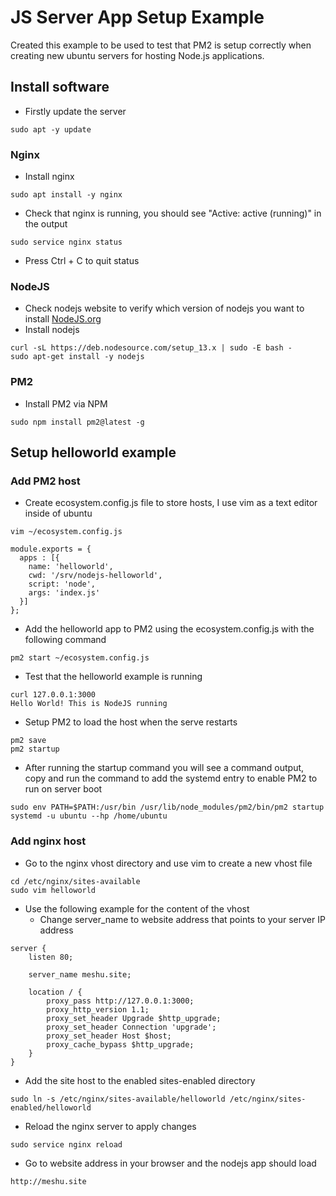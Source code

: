 # JS Server App Setup Example

Created this example to be used to test that PM2 is setup correctly when creating new ubuntu servers for hosting Node.js applications.

## Install software
- Firstly update the server
```
sudo apt -y update
```

### Nginx
- Install nginx
```
sudo apt install -y nginx
```
- Check that nginx is running, you should see "Active: active (running)" in the output
```
sudo service nginx status
```
- Press Ctrl + C to quit status
### NodeJS
- Check nodejs website to verify which version of nodejs you want to install
[NodeJS.org](https://nodejs.org/en/)
- Install nodejs
```
curl -sL https://deb.nodesource.com/setup_13.x | sudo -E bash -
sudo apt-get install -y nodejs
```
### PM2
- Install PM2 via NPM
```
sudo npm install pm2@latest -g
```
## Setup helloworld example
### Add PM2 host
- Create ecosystem.config.js file to store hosts, I use vim as a text editor inside of ubuntu
```
vim ~/ecosystem.config.js
```
```
module.exports = {
  apps : [{
    name: 'helloworld',
    cwd: '/srv/nodejs-helloworld',
    script: 'node',
    args: 'index.js'
  }]
};
```
- Add the helloworld app to PM2 using the ecosystem.config.js with the following command
```
pm2 start ~/ecosystem.config.js
```
- Test that the helloworld example is running
```
curl 127.0.0.1:3000
Hello World! This is NodeJS running
```
- Setup PM2 to load the host when the serve restarts
```
pm2 save
pm2 startup
```
- After running the startup command you will see a command output, copy and run the command to add the systemd entry to enable PM2 to run on server boot
```
sudo env PATH=$PATH:/usr/bin /usr/lib/node_modules/pm2/bin/pm2 startup systemd -u ubuntu --hp /home/ubuntu
```
### Add nginx host

- Go to the nginx vhost directory and use vim to create a new vhost file
```
cd /etc/nginx/sites-available
sudo vim helloworld
```
- Use the following example for the content of the vhost
	- Change server_name to website address that points to your server IP address
```
server {
    listen 80;

    server_name meshu.site;

    location / {
        proxy_pass http://127.0.0.1:3000;
        proxy_http_version 1.1;
        proxy_set_header Upgrade $http_upgrade;
        proxy_set_header Connection 'upgrade';
        proxy_set_header Host $host;
        proxy_cache_bypass $http_upgrade;
    }
}
```
- Add the site host to the enabled sites-enabled directory
```
sudo ln -s /etc/nginx/sites-available/helloworld /etc/nginx/sites-enabled/helloworld
```
- Reload the nginx server to apply changes
```
sudo service nginx reload
```
- Go to website address in your browser and the nodejs app should load
```
http://meshu.site
```
